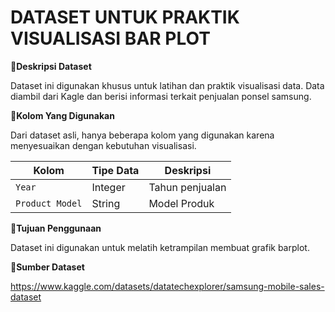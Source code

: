 # DATASET UNTUK PRAKTIK VISUALISASI BAR PLOT

📌**Deskripsi Dataset**

Dataset ini digunakan khusus untuk latihan dan praktik visualisasi data. Data diambil dari Kagle dan berisi informasi terkait penjualan ponsel samsung. 

📌**Kolom Yang Digunakan**

Dari dataset asli, hanya beberapa kolom yang digunakan karena menyesuaikan dengan kebutuhan visualisasi.

| Kolom         		 | Tipe Data | Deskripsi         |
| -------------------| --------- | ------------------|
| `Year` 						 | Integer   | Tahun penjualan   |
| `Product Model`    | String    | Model Produk      |


📌**Tujuan Penggunaan**

Dataset ini digunakan untuk melatih ketrampilan membuat grafik barplot.

📌**Sumber Dataset**

https://www.kaggle.com/datasets/datatechexplorer/samsung-mobile-sales-dataset

